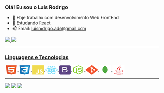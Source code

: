 ### Olá! Eu sou o Luis Rodrigo

- 🔭 Hoje trabalho com desenvolvimento Web FrontEnd
- 🌱 Estudando React
- 📫 Email: luisrodrigo.ads@gmail.com

 <div>
  <a href="https://github.com/luisrodrigoads">
  <img height="180em" src="https://github-readme-stats.vercel.app/api?username=luisrodrigoads&show_icons=true&theme=dark&include_all_commits=true&count_private=true"/>
  <img height="180em" src="https://github-readme-stats.vercel.app/api/top-langs/?username=luisrodrigoads&layout=compact&langs_count=7&theme=dark"/>
</div>
  
<hr>
  <h3>Linguagens e Tecnologias </h3>
 <div style="display: inline_block">

   <img align="center" alt="Luis-HTML" height="30" width="40" src="https://raw.githubusercontent.com/devicons/devicon/master/icons/html5/html5-original.svg"/>
  <img align="center" alt="Luis-CSS" height="30" width="40" src="https://raw.githubusercontent.com/devicons/devicon/master/icons/css3/css3-original.svg"/>
  <img align="center" alt="Luis-Js" height="30" width="40" src="https://raw.githubusercontent.com/devicons/devicon/master/icons/javascript/javascript-plain.svg"/>
  <img align="center" alt="Luis-React" height="30" width="40" src="https://raw.githubusercontent.com/devicons/devicon/master/icons/react/react-original.svg"/>
  <img align="center" alt="Luis-Bootstrap" height="30" width="40" src="https://raw.githubusercontent.com/devicons/devicon/master/icons/bootstrap/bootstrap-plain.svg"/>
  <img align="center" alt="Luis-nodejs" height="30" width="40" src="https://raw.githubusercontent.com/devicons/devicon/master/icons/nodejs/nodejs-plain.svg"/>
  <img align="center" alt="Luis-git" height="30" width="40" src="https://raw.githubusercontent.com/devicons/devicon/master/icons/git/git-plain.svg"/>
<img align="center" alt="Luis-mongodb" height="30" width="40" src="https://raw.githubusercontent.com/devicons/devicon/master/icons/mongodb/mongodb-plain.svg">
    <img align="center" alt="Luis-java" height="30" width="40" src="https://raw.githubusercontent.com/devicons/devicon/master/icons/java/java-plain.svg">
</div>
 <hr>
 
<div> 

  <a href="https://www.instagram.com/luis_rodrigo1409/" target="_blank"><img src="https://img.shields.io/badge/-Instagram-%23E4405F?style=for-the-badge&logo=instagram&logoColor=white" target="_blank"></a>
  <a href = "mailto:luisrodrigo.ads@gmail.com"><img src="https://img.shields.io/badge/-Gmail-%23333?style=for-the-badge&logo=gmail&logoColor=white" target="_blank"></a>
  <a href="https://www.linkedin.com/in/luis-rodrigo-pereira-cardoso-b5579814b/" target="_blank"><img src="https://img.shields.io/badge/-LinkedIn-%230077B5?style=for-the-badge&logo=linkedin&logoColor=white" target="_blank"></a> 
 
</div> 
